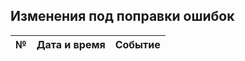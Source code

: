 ## Изменения под поправки ошибок

| № | Дата и время | Событие
 ------------- | ------------- | ------------- | 
